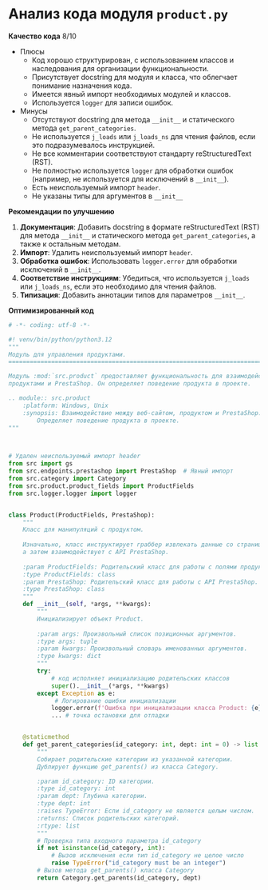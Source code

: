 # Анализ кода модуля `product.py`

**Качество кода**
8/10
 - Плюсы
    - Код хорошо структурирован, с использованием классов и наследования для организации функциональности.
    - Присутствует docstring для модуля и класса, что облегчает понимание назначения кода.
    - Имеется явный импорт необходимых модулей и классов.
    - Используется `logger` для записи ошибок.
 - Минусы
    - Отсутствуют docstring для метода `__init__` и статического метода `get_parent_categories`.
    - Не используется `j_loads` или `j_loads_ns` для чтения файлов, если это подразумевалось инструкцией.
    - Не все комментарии соответствуют стандарту reStructuredText (RST).
    - Не полностью используется `logger` для обработки ошибок (например, не используется для исключений в `__init__`).
    - Есть неиспользуемый импорт `header`.
    - Не указаны типы для аргументов в `__init__`

**Рекомендации по улучшению**

1.  **Документация**: Добавить docstring в формате reStructuredText (RST) для метода `__init__` и статического метода `get_parent_categories`, а также к остальным методам.
2.  **Импорт**: Удалить неиспользуемый импорт `header`.
3.  **Обработка ошибок**: Использовать `logger.error` для обработки исключений в `__init__`.
4.  **Соответствие инструкциям**: Убедиться, что используется `j_loads` или `j_loads_ns`, если это необходимо для чтения файлов.
5.  **Типизация**: Добавить аннотации типов для параметров `__init__`.

**Оптимизированный код**

```python
# -*- coding: utf-8 -*-

#! venv/bin/python/python3.12
"""
Модуль для управления продуктами.
=========================================================================================

Модуль :mod:`src.product` предоставляет функциональность для взаимодействия между веб-сайтом,
продуктами и PrestaShop. Он определяет поведение продукта в проекте.

.. module:: src.product
    :platform: Windows, Unix
    :synopsis: Взаимодействие между веб-сайтом, продуктом и PrestaShop.
        Определяет поведение продукта в проекте.
"""



# Удален неиспользуемый импорт header
from src import gs
from src.endpoints.prestashop import PrestaShop  # Явный импорт
from src.category import Category
from src.product.product_fields import ProductFields
from src.logger.logger import logger


class Product(ProductFields, PrestaShop):
    """
    Класс для манипуляций с продуктом.
    
    Изначально, класс инструктирует граббер извлекать данные со страницы продукта,
    а затем взаимодействует с API PrestaShop.
    
    :param ProductFields: Родительский класс для работы с полями продуктов.
    :type ProductFields: class
    :param PrestaShop: Родительский класс для работы с API PrestaShop.
    :type PrestaShop: class
    """
    def __init__(self, *args, **kwargs):
        """
        Инициализирует объект Product.
        
        :param args: Произвольный список позиционных аргументов.
        :type args: tuple
        :param kwargs: Произвольный словарь именованных аргументов.
        :type kwargs: dict
        """
        try:
            # код исполняет инициализацию родительских классов
            super().__init__(*args, **kwargs)
        except Exception as e:
             # Логирование ошибки инициализации
            logger.error(f'Ошибка при инициализации класса Product: {e}')
            ... # точка остановки для отладки


    @staticmethod
    def get_parent_categories(id_category: int, dept: int = 0) -> list:
        """
        Собирает родительские категории из указанной категории.
        Дублирует функцию get_parents() из класса Category.

        :param id_category: ID категории.
        :type id_category: int
        :param dept: Глубина категории.
        :type dept: int
        :raises TypeError: Если id_category не является целым числом.
        :returns: Список родительских категорий.
        :rtype: list
        """
        # Проверка типа входного параметра id_category
        if not isinstance(id_category, int):
            # Вызов исключения если тип id_category не целое число
            raise TypeError("id_category must be an integer")
        # Вызов метода get_parents() класса Category
        return Category.get_parents(id_category, dept)
```